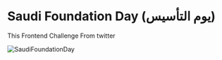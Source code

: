 # Saudi Foundation Day (يوم التأسيس)
This Frontend Challenge From twitter

![SaudiFoundationDay](https://user-images.githubusercontent.com/109272922/220783283-2fb6e924-c333-42e9-aa4d-617d14bab737.gif)
